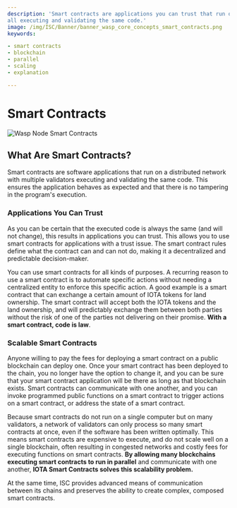 ```yaml
---
description: 'Smart contracts are applications you can trust that run on a distributed network with multiple validators
all executing and validating the same code.'
image: /img/ISC/Banner/banner_wasp_core_concepts_smart_contracts.png
keywords:

- smart contracts
- blockchain
- parallel
- scaling
- explanation

---
```


# Smart Contracts

![Wasp Node Smart Contracts](/img/ISC/Banner/banner_wasp_core_concepts_smart_contracts.png)

## What Are Smart Contracts?

Smart contracts are software applications that run on a distributed network with multiple validators executing and
validating the same code. This ensures the application behaves as expected and that there is no tampering in the
program's execution.

### Applications You Can Trust

As you can be certain that the executed code is always the same (and will not change), this results in
applications you can trust. This allows you to use smart contracts for applications with a trust issue. The
smart contract rules define what the contract can and can not do, making it a decentralized and predictable
decision-maker.

You can use smart contracts for all kinds of purposes. A recurring reason to use a smart contract is to automate
specific
actions without needing a centralized entity to enforce this specific action. A good example is a smart contract
that can exchange a certain amount of IOTA tokens for land ownership. The smart contract will accept
both the IOTA tokens and the land ownership, and will predictably exchange them between both parties without the risk of
one of the parties not delivering on their promise. **With a smart contract, code is law**.

### Scalable Smart Contracts

Anyone willing to pay the fees for deploying a smart contract on a public blockchain can deploy one. Once your smart
contract has been deployed to the chain, you no longer have the option to change it, and you can be sure that your
smart contract application will be there as long as that blockchain exists. Smart contracts can communicate with one
another, and you can invoke programmed public functions on a smart contract to trigger actions on a smart contract, or
address the state of a smart contract.

Because smart contracts do not run on a single computer but on many validators, a network of validators can only
process so many smart contracts at once, even if the software has been written optimally. This means smart contracts are
expensive to execute, and do not scale well on a single blockchain, often resulting in congested networks and costly
fees for executing functions on smart contracts. **By allowing many blockchains executing smart contracts to run in
parallel** and communicate with one another, **IOTA Smart Contracts solves this scalability problem.**

At the same time, ISC provides advanced means of communication between its chains and preserves the ability to create
complex, composed smart contracts.
